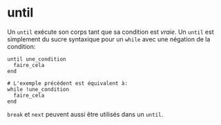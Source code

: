 # until

Un `until` exécute son corps tant que sa condition est *vraie*.
Un `until` est simplement du sucre syntaxique pour un `while` avec une négation de la condition:

```crystal
until une_condition
  faire_cela
end

# L'exemple précédent est équivalent à:
while !une_condition
  faire_cela
end
```

`break` et `next` peuvent aussi être utilisés dans un `until`.
